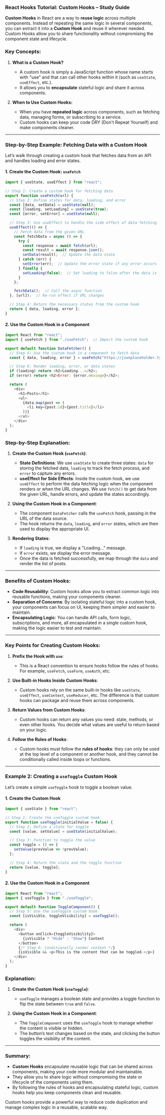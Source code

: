 ### React Hooks Tutorial: Custom Hooks – Study Guide

**Custom Hooks** in React are a way to **reuse logic** across multiple components. Instead of repeating the same logic in several components, you can extract it into a **Custom Hook** and reuse it wherever needed. Custom Hooks allow you to share functionality without compromising the component state and lifecycle.

### Key Concepts:

1. **What is a Custom Hook?**
   - A custom hook is simply a JavaScript function whose name starts with "use" and that can call other hooks within it (such as `useState`, `useEffect`, etc.).
   - It allows you to **encapsulate** stateful logic and share it across components.

2. **When to Use Custom Hooks:**
   - When you have **repeated logic** across components, such as fetching data, managing forms, or subscribing to a service.
   - Custom hooks can keep your code DRY (Don't Repeat Yourself) and make components cleaner.

---

### Step-by-Step Example: Fetching Data with a Custom Hook

Let’s walk through creating a custom hook that fetches data from an API and handles loading and error states.

#### 1. Create the Custom Hook: `useFetch`

```javascript
import { useState, useEffect } from "react";

// Step 1: Create a custom hook for fetching data
export function useFetch(url) {
  // Step 2: Define states for data, loading, and error
  const [data, setData] = useState(null);
  const [loading, setLoading] = useState(true);
  const [error, setError] = useState(null);

  // Step 3: Use useEffect to handle the side effect of data fetching
  useEffect(() => {
    // Fetch data from the given URL
    const fetchData = async () => {
      try {
        const response = await fetch(url);
        const result = await response.json();
        setData(result);  // Update the data state
      } catch (err) {
        setError(err);  // Update the error state if any error occurs
      } finally {
        setLoading(false);  // Set loading to false after the data is fetched
      }
    };

    fetchData();  // Call the async function
  }, [url]);  // Re-run effect if URL changes

  // Step 4: Return the necessary states from the custom hook
  return { data, loading, error };
}
```

#### 2. Use the Custom Hook in a Component

```javascript
import React from "react";
import { useFetch } from "./useFetch";  // Import the custom hook

export default function DataFetcher() {
  // Step 5: Use the custom hook in a component to fetch data
  const { data, loading, error } = useFetch("https://jsonplaceholder.typicode.com/posts");

  // Step 6: Render loading, error, or data states
  if (loading) return <h2>Loading...</h2>;
  if (error) return <h2>Error: {error.message}</h2>;

  return (
    <div>
      <h1>Posts</h1>
      <ul>
        {data.map(post => (
          <li key={post.id}>{post.title}</li>
        ))}
      </ul>
    </div>
  );
}
```

### Step-by-Step Explanation:

1. **Create the Custom Hook (`useFetch`)**:
   - **State Definitions**: We use `useState` to create three states: `data` for storing the fetched data, `loading` to track the fetch process, and `error` to capture any errors.
   - **useEffect for Side Effects**: Inside the custom hook, we use `useEffect` to perform the data fetching logic when the component renders or when the URL changes. We use `fetch()` to get data from the given URL, handle errors, and update the states accordingly.

2. **Using the Custom Hook in a Component**:
   - The component `DataFetcher` calls the `useFetch` hook, passing in the URL of the data source.
   - The hook returns the `data`, `loading`, and `error` states, which are then used to display the appropriate UI.

3. **Rendering States**:
   - If `loading` is true, we display a "Loading..." message.
   - If `error` exists, we display the error message.
   - Once the data is fetched successfully, we map through the `data` and render the list of posts.

---

### Benefits of Custom Hooks:

- **Code Reusability**: Custom hooks allow you to extract common logic into reusable functions, making your components cleaner.
- **Separation of Concerns**: By isolating stateful logic into a custom hook, your components can focus on UI, keeping them simpler and easier to maintain.
- **Encapsulating Logic**: You can handle API calls, form logic, subscriptions, and more, all encapsulated in a single custom hook, making the logic easier to test and maintain.

---

### Key Points for Creating Custom Hooks:

1. **Prefix the Hook with `use`**:
   - This is a React convention to ensure hooks follow the rules of hooks. For example, `useFetch`, `useForm`, `useAuth`, etc.

2. **Use Built-in Hooks Inside Custom Hooks**:
   - Custom hooks rely on the same built-in hooks like `useState`, `useEffect`, `useContext`, `useReducer`, etc. The difference is that custom hooks can package and reuse them across components.

3. **Return Values from Custom Hooks**:
   - Custom hooks can return any values you need: state, methods, or even other hooks. You decide what values are useful to return based on your logic.

4. **Follow the Rules of Hooks**:
   - Custom hooks must follow the **rules of hooks**: they can only be used at the top level of a component or another hook, and they cannot be conditionally called inside loops or functions.

---

### Example 2: Creating a `useToggle` Custom Hook

Let’s create a simple `useToggle` hook to toggle a boolean value.

#### 1. Create the Custom Hook

```javascript
import { useState } from "react";

// Step 1: Create the useToggle custom hook
export function useToggle(initialValue = false) {
  // Step 2: Define a state for toggle
  const [value, setValue] = useState(initialValue);

  // Step 3: Function to toggle the value
  const toggle = () => {
    setValue(prevValue => !prevValue);
  };

  // Step 4: Return the state and the toggle function
  return [value, toggle];
}
```

#### 2. Use the Custom Hook in a Component

```javascript
import React from "react";
import { useToggle } from "./useToggle";

export default function ToggleComponent() {
  // Step 5: Use the useToggle custom hook
  const [isVisible, toggleVisibility] = useToggle();

  return (
    <div>
      <button onClick={toggleVisibility}>
        {isVisible ? "Hide" : "Show"} Content
      </button>
      {/* Step 6: Conditionally render content */}
      {isVisible && <p>This is the content that can be toggled.</p>}
    </div>
  );
}
```

### Explanation:

1. **Create the Custom Hook (`useToggle`)**:
   - `useToggle` manages a boolean state and provides a toggle function to flip the state between `true` and `false`.

2. **Using the Custom Hook in a Component**:
   - The `ToggleComponent` uses the `useToggle` hook to manage whether the content is visible or hidden.
   - The button’s text changes based on the state, and clicking the button toggles the visibility of the content.

---

### Summary:

- **Custom Hooks** encapsulate reusable logic that can be shared across components, making your code more modular and maintainable.
- They allow you to share logic without compromising the state or lifecycle of the components using them.
- By following the rules of hooks and encapsulating stateful logic, custom hooks help you keep components clean and reusable.

Custom hooks provide a powerful way to reduce code duplication and manage complex logic in a reusable, scalable way.